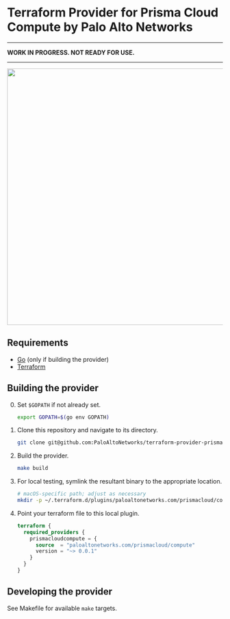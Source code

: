 # Terraform Provider for Prisma Cloud Compute by Palo Alto Networks

---
**WORK IN PROGRESS. NOT READY FOR USE.**

---
<a href="https://www.terraform.io"><img src="https://cdn.rawgit.com/hashicorp/terraform-website/master/content/source/assets/images/logo-hashicorp.svg" width="600px"></a>

## Requirements
- [Go](https://golang.org/doc/install) (only if building the provider)
- [Terraform](https://www.terraform.io/downloads.html)

## Building the provider
0. Set `$GOPATH` if not already set.
    ```bash
    export GOPATH=$(go env GOPATH)
    ```
1. Clone this repository and navigate to its directory.
    ```bash
    git clone git@github.com:PaloAltoNetworks/terraform-provider-prismacloudcompute.git $GOPATH/src/github.com/terraform-providers/terraform-provider-prismacloudcompute && cd $_
    ```
2. Build the provider.
    ```bash
    make build
    ```
3. For local testing, symlink the resultant binary to the appropriate location.
    ```bash
    # macOS-specific path; adjust as necessary
    mkdir -p ~/.terraform.d/plugins/paloaltonetworks.com/prismacloud/compute/0.0.1/darwin_amd64/ && ln -fs ~/go/bin/terraform-provider-prismacloudcompute ~/.terraform.d/plugins/paloaltonetworks.com/prismacloud/compute/0.0.1/darwin_amd64/terraform-provider-compute_v0.0.1
    ```
4. Point your terraform file to this local plugin.
    ```terraform
    terraform {
      required_providers {
        prismacloudcompute = {
          source  = "paloaltonetworks.com/prismacloud/compute"
          version = "~> 0.0.1"
        }
      }
    }
    ```

## Developing the provider
See Makefile for available `make` targets.
